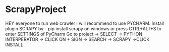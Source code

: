 # ScrapyProject
HEY everyone to run web crawler I will recommend to use PYCHARM.
Install plugin SCRAPY by - pip install scrapy on windows or press CTRL+ALT+S to enter SETTINGS of PyCharm
Go to project -> SELECT -> PYTHON INTERPERATOR -> CLICK ON + SIGN -> SEARCH -> SCRAPY ->CLICK INSTALL
